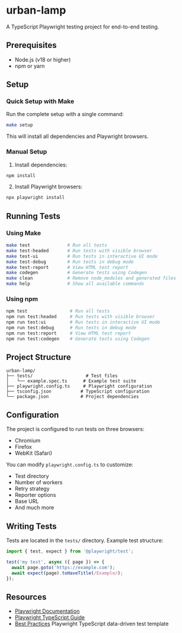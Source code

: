 # urban-lamp

A TypeScript Playwright testing project for end-to-end testing.

## Prerequisites

- Node.js (v18 or higher)
- npm or yarn

## Setup

### Quick Setup with Make

Run the complete setup with a single command:
```bash
make setup
```

This will install all dependencies and Playwright browsers.

### Manual Setup

1. Install dependencies:
```bash
npm install
```

2. Install Playwright browsers:
```bash
npx playwright install
```

## Running Tests

### Using Make

```bash
make test              # Run all tests
make test-headed       # Run tests with visible browser
make test-ui           # Run tests in interactive UI mode
make test-debug        # Run tests in debug mode
make test-report       # View HTML test report
make codegen           # Generate tests using Codegen
make clean             # Remove node_modules and generated files
make help              # Show all available commands
```

### Using npm

```bash
npm test                # Run all tests
npm run test:headed     # Run tests with visible browser
npm run test:ui         # Run tests in interactive UI mode
npm run test:debug      # Run tests in debug mode
npm run test:report     # View HTML test report
npm run test:codegen    # Generate tests using Codegen
```

## Project Structure

```
urban-lamp/
├── tests/                    # Test files
│   └── example.spec.ts      # Example test suite
├── playwright.config.ts     # Playwright configuration
├── tsconfig.json           # TypeScript configuration
└── package.json            # Project dependencies
```

## Configuration

The project is configured to run tests on three browsers:
- Chromium
- Firefox
- WebKit (Safari)

You can modify `playwright.config.ts` to customize:
- Test directory
- Number of workers
- Retry strategy
- Reporter options
- Base URL
- And much more

## Writing Tests

Tests are located in the `tests/` directory. Example test structure:

```typescript
import { test, expect } from '@playwright/test';

test('my test', async ({ page }) => {
  await page.goto('https://example.com');
  await expect(page).toHaveTitle(/Example/);
});
```

## Resources

- [Playwright Documentation](https://playwright.dev/)
- [Playwright TypeScript Guide](https://playwright.dev/docs/test-typescript)
- [Best Practices](https://playwright.dev/docs/best-practices)
Playwright TypeScript data-driven test template
